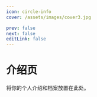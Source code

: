 ```yaml
---
icon: circle-info
cover: /assets/images/cover3.jpg

prev: false
next: false
editLink: false
---
```


# 介绍页

将你的个人介绍和档案放置在此处。

